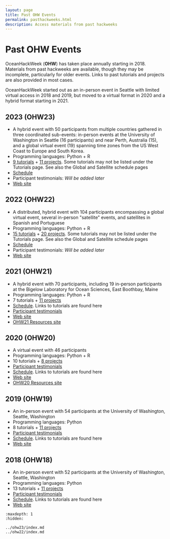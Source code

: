 ```yaml
---
layout: page
title: Past OHW Events
permalink: pasthackweeks.html
description: Access materials from past hackweeks
---
```


# Past OHW Events

OceanHackWeek (**OHW**) has taken place annually starting in 2018. Materials from past hackweeks are available, though they may be incomplete, particularly for older events. Links to past tutorials and projects are also provided in most cases.

OceanHackWeek started out as an in-person event in Seattle with limited virtual access in 2018 and 2019, but moved to a virtual format in 2020 and a hybrid format starting in 2021.

## 2023 (OHW23)

- A hybrid event with 50 participants from multiple countries gathered in three coordinated sub-events: in-person events at the University of Washington in Seattle (16 participants) and near Perth, Australia (15), and a global virtual event (19) spanning time zones from the US West Coast to Europe and South Korea.
- Programming languages: Python + R
- [9 tutorials](../ohw23/tutorials-index/index) + [11 projects](../ohw23/projects/projects_thisyear). Some tutorials may not be listed under the Tutorials page. See also the Global and Satellite schedule pages
- [Schedule](../ohw23/schedule)
- Participant testimonials: *Will be added later*
- [Web site](../ohw23/index)

## 2022 (OHW22)

- A distributed, hybrid event with 104 participants encompassing a global virtual event, several in-person "satellite" events, and satellites in Spanish and Portuguese
- Programming languages: Python + R
- [15 tutorials](../ohw22/tutorials-index/index) + [20 projects](../ohw22/projects/projects_thisyear). Some tutorials may not be listed under the Tutorials page. See also the Global and Satellite schedule pages
- [Schedule](../ohw22/schedule)
- Participant testimonials: *Will be added later*
- [Web site](../ohw22/index)

## 2021 (OHW21)

- A hybrid event with 70 participants, including 19 in-person participants at the Bigelow Laboratory for Ocean Sciences, East Boothbay, Maine
- Programming languages: Python + R
- 7 tutorials + [11 projects](https://oceanhackweek.org/ohw-resources/projects/projectlist/)
- [Schedule](https://oceanhackweek.org/ohw-resources/schedule/#main-virtual-event). Links to tutorials are found here
- [Participant testimonials](testimonials.md#ohw21-hybrid)
- [Web site](https://oceanhackweek.org/ohw21/)
- [OHW21 Resources site](https://oceanhackweek.org/ohw-resources/)

## 2020 (OHW20)

- A virtual event with 46 participants
- Programming languages: Python + R
- 10 tutorials + [8 projects](https://oceanhackweek.org/ohw21/projects_2020.html)
- [Participant testimonials](testimonials.md#ohw20-virtual)
- [Schedule](https://oceanhackweek.org/ohw-resources/ohw20/schedule/). Links to tutorials are found here
- [Web site](https://oceanhackweek.org/ohw20/)
- [OHW20 Resources site](https://oceanhackweek.org/ohw-resources/ohw20/)

## 2019 (OHW19)

- An in-person event with 54 participants at the University of Washington, Seattle, Washington
- Programming languages: Python
- 8 tutorials + [11 projects](/ohw19/projects_2019.html)
- [Participant testimonials](testimonials.md#ohw19-in-person)
- [Schedule](/ohw19/curriculum_2019.html). Links to tutorials are found here
- [Web site](/ohw19/index.html)

## 2018 (OHW18)

- An in-person event with 52 participants at the University of Washington, Seattle, Washington
- Programming languages: Python
- 13 tutorials + [11 projects](https://oceanhackweek.org/ohw2018/projects.html)
- [Participant testimonials](testimonials.md#ohw18-in-person)
- [Schedule](https://oceanhackweek.org/ohw2018/schedule.html). Links to tutorials are found here
- [Web site](https://oceanhackweek.org/ohw2018/)


```{toctree}
:maxdepth: 1
:hidden:

../ohw23/index.md
../ohw22/index.md
```
